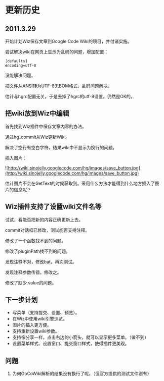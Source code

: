 # 更新历史 #

## 2011.3.29 ##

开始计划Wiz保存文章到Google Code Wiki的项目，并付诸实施。

尝试解决wiki在网页上显示为乱码的问题，增加配置：

```
[defaults]
encoding=utf-8
```

没能解决问题。

把文件从ANSI转为UTF-8无BOM格式，乱码问题解决。

估计与hgrc配置无关，于是去掉了hgrc的utf-8设置。仍然是OK的。

## 把wiki放到Wiz中编辑 ##

首先找到Wiz插件中保存文章内容的办法。

通过hg\_commit从Wiz更新Wiki。

解决了空行有空白字符，结果wiki中不显示为换行的问题。

插入图片：

![http://wiki.sinojelly.googlecode.com/hg/images/save_button.jpg](http://wiki.sinojelly.googlecode.com/hg/images/save_button.jpg)

估计图片不会在GetText的时候获取到。采用什么方法才能得到什么地方插入了图片的信息呢？

## Wiz插件支持了设置wiki文件名等 ##

试试，看能否把新的内容正确更新上去。

commit对话框已修改，测试能否支持注释。

修改了一个函数找不到的问题。

修改了pluginPath找不到的问题。

发现注释不对，修改bat，再次测试。

发现注释参数传错，修改之。

修改了缺少.value的问题。

## 下一步计划 ##

  * 写菜单（支持提交、设置、预览）。
  * 在Wiz中使用wiki引擎浏览。
  * 图片的插入更方便。
  * 支持重新设置wiki参数。
  * 支持像分享一样，点击右边的小箭头，就可以显示更多菜单。（做不到）
  * 设置菜单样式、设置窗口、提交窗口样式，使得插件更美观。

## 问题 ##

  1. 为何GoCoWiki解析的结果没有换行了呢。（但官方提供的测试文件则有）
